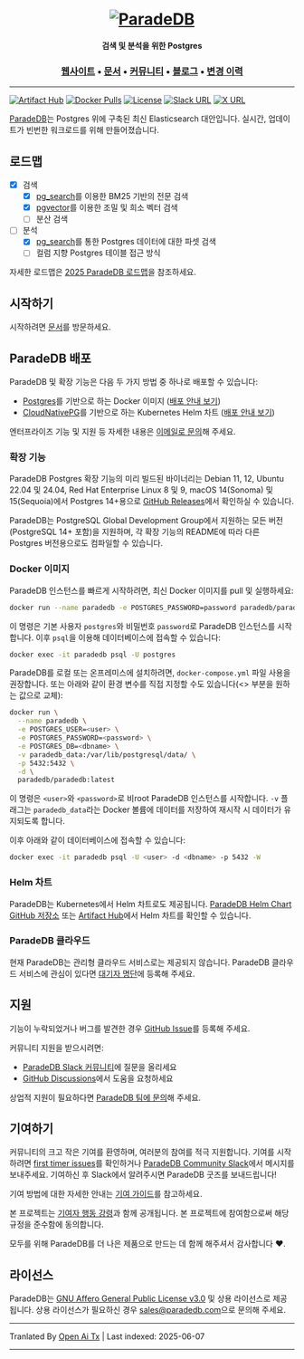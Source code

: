 <h1 align="center">
  <a href="https://paradedb.com"><img src="https://raw.githubusercontent.com/paradedb/paradedb/dev/docs/logo/readme.svg" alt="ParadeDB"></a>
<br>
</h1>

<p align="center">
  <b>검색 및 분석을 위한 Postgres</b> <br />
</p>

<h3 align="center">
  <a href="https://paradedb.com">웹사이트</a> &bull;
  <a href="https://docs.paradedb.com">문서</a> &bull;
  <a href="https://join.slack.com/t/paradedbcommunity/shared_invite/zt-32abtyjg4-yoYoi~RPh9MSW8tDbl0BQw">커뮤니티</a> &bull;
  <a href="https://paradedb.com/blog/">블로그</a> &bull;
  <a href="https://docs.paradedb.com/changelog/">변경 이력</a>
</h3>

---

[![Artifact Hub](https://img.shields.io/endpoint?url=https://artifacthub.io/badge/repository/paradedb)](https://artifacthub.io/packages/search?repo=paradedb)
[![Docker Pulls](https://img.shields.io/docker/pulls/paradedb/paradedb)](https://hub.docker.com/r/paradedb/paradedb)
[![License](https://img.shields.io/github/license/paradedb/paradedb?color=blue)](https://github.com/paradedb/paradedb?tab=AGPL-3.0-1-ov-file#readme)
[![Slack URL](https://img.shields.io/badge/Join%20Slack-purple?logo=slack&link=https%3A%2F%2Fjoin.slack.com%2Ft%2Fparadedbcommunity%2Fshared_invite%2Fzt-32abtyjg4-yoYoi~RPh9MSW8tDbl0BQw)](https://join.slack.com/t/paradedbcommunity/shared_invite/zt-32abtyjg4-yoYoi~RPh9MSW8tDbl0BQw)
[![X URL](https://img.shields.io/twitter/url?url=https%3A%2F%2Ftwitter.com%2Fparadedb&label=Follow%20%40paradedb)](https://x.com/paradedb)

[ParadeDB](https://paradedb.com)는 Postgres 위에 구축된 최신 Elasticsearch 대안입니다. 실시간, 업데이트가 빈번한 워크로드를 위해 만들어졌습니다.

## 로드맵

- [x] 검색
  - [x] [pg_search](https://github.com/paradedb/paradedb/tree/dev/pg_search#overview)를 이용한 BM25 기반의 전문 검색
  - [x] [pgvector](https://github.com/pgvector/pgvector#pgvector)를 이용한 조밀 및 희소 벡터 검색
  - [ ] 분산 검색
- [ ] 분석
  - [x] [pg_search](https://github.com/paradedb/paradedb/tree/dev/pg_search#overview)를 통한 Postgres 데이터에 대한 파셋 검색
  - [ ] 컬럼 지향 Postgres 테이블 접근 방식

자세한 로드맵은 [2025 ParadeDB 로드맵](https://github.com/orgs/paradedb/discussions/2041)을 참조하세요.

## 시작하기

시작하려면 [문서](https://docs.paradedb.com)를 방문하세요.

## ParadeDB 배포

ParadeDB 및 확장 기능은 다음 두 가지 방법 중 하나로 배포할 수 있습니다:

- [Postgres](https://hub.docker.com/_/postgres)를 기반으로 하는 Docker 이미지 ([배포 안내 보기](https://docs.paradedb.com/deploy/aws))
- [CloudNativePG](https://artifacthub.io/packages/helm/cloudnative-pg/cloudnative-pg)를 기반으로 하는 Kubernetes Helm 차트 ([배포 안내 보기](https://docs.paradedb.com/deploy/helm))

엔터프라이즈 기능 및 지원 등 자세한 내용은 [이메일로 문의](mailto:sales@paradedb.com)해 주세요.

### 확장 기능

ParadeDB Postgres 확장 기능의 미리 빌드된 바이너리는 Debian 11, 12, Ubuntu 22.04 및 24.04, Red Hat Enterprise Linux 8 및 9, macOS 14(Sonoma) 및 15(Sequoia)에서 Postgres 14+용으로 [GitHub Releases](https://github.com/paradedb/paradedb/releases/latest)에서 확인하실 수 있습니다.

ParadeDB는 PostgreSQL Global Development Group에서 지원하는 모든 버전(PostgreSQL 14+ 포함)을 지원하며, 각 확장 기능의 README에 따라 다른 Postgres 버전용으로도 컴파일할 수 있습니다.

### Docker 이미지

ParadeDB 인스턴스를 빠르게 시작하려면, 최신 Docker 이미지를 pull 및 실행하세요:

```bash
docker run --name paradedb -e POSTGRES_PASSWORD=password paradedb/paradedb
```

이 명령은 기본 사용자 `postgres`와 비밀번호 `password`로 ParadeDB 인스턴스를 시작합니다. 이후 `psql`을 이용해 데이터베이스에 접속할 수 있습니다:

```bash
docker exec -it paradedb psql -U postgres
```

ParadeDB를 로컬 또는 온프레미스에 설치하려면, `docker-compose.yml` 파일 사용을 권장합니다. 또는 아래와 같이 환경 변수를 직접 지정할 수도 있습니다(<> 부분을 원하는 값으로 교체):

```bash
docker run \
  --name paradedb \
  -e POSTGRES_USER=<user> \
  -e POSTGRES_PASSWORD=<password> \
  -e POSTGRES_DB=<dbname> \
  -v paradedb_data:/var/lib/postgresql/data/ \
  -p 5432:5432 \
  -d \
  paradedb/paradedb:latest
```

이 명령은 `<user>`와 `<password>`로 비root ParadeDB 인스턴스를 시작합니다. `-v` 플래그는 `paradedb_data`라는 Docker 볼륨에 데이터를 저장하여 재시작 시 데이터가 유지되도록 합니다.

이후 아래와 같이 데이터베이스에 접속할 수 있습니다:

```bash
docker exec -it paradedb psql -U <user> -d <dbname> -p 5432 -W
```

### Helm 차트

ParadeDB는 Kubernetes에서 Helm 차트로도 제공됩니다. [ParadeDB Helm Chart GitHub 저장소](https://github.com/paradedb/charts) 또는 [Artifact Hub](https://artifacthub.io/packages/helm/paradedb/paradedb)에서 Helm 차트를 확인할 수 있습니다.

### ParadeDB 클라우드

현재 ParadeDB는 관리형 클라우드 서비스로는 제공되지 않습니다. ParadeDB 클라우드 서비스에 관심이 있다면 [대기자 명단](https://form.typeform.com/to/jHkLmIzx)에 등록해 주세요.

## 지원

기능이 누락되었거나 버그를 발견한 경우 [GitHub Issue](https://github.com/paradedb/paradedb/issues/new/choose)를 등록해 주세요.

커뮤니티 지원을 받으시려면:

- [ParadeDB Slack 커뮤니티](https://join.slack.com/t/paradedbcommunity/shared_invite/zt-32abtyjg4-yoYoi~RPh9MSW8tDbl0BQw)에 질문을 올리세요
- [GitHub Discussions](https://github.com/paradedb/paradedb/discussions)에서 도움을 요청하세요

상업적 지원이 필요하다면 [ParadeDB 팀에 문의](mailto:sales@paradedb.com)해 주세요.

## 기여하기

커뮤니티의 크고 작은 기여를 환영하며, 여러분의 참여를 적극 지원합니다. 기여를 시작하려면 [first timer issues](https://github.com/paradedb/paradedb/labels/good%20first%20issue)를 확인하거나 [ParadeDB Community Slack](https://join.slack.com/t/paradedbcommunity/shared_invite/zt-32abtyjg4-yoYoi~RPh9MSW8tDbl0BQw)에서 메시지를 보내주세요. 기여하신 후 Slack에서 알려주시면 ParadeDB 굿즈를 보내드립니다!

기여 방법에 대한 자세한 안내는
[기여 가이드](https://raw.githubusercontent.com/paradedb/paradedb/dev/CONTRIBUTING.md)를 참고하세요.

본 프로젝트는 [기여자 행동 강령](https://raw.githubusercontent.com/paradedb/paradedb/dev/CODE_OF_CONDUCT.md)과 함께 공개됩니다.
본 프로젝트에 참여함으로써 해당 규정을 준수함에 동의합니다.

모두를 위해 ParadeDB를 더 나은 제품으로 만드는 데 함께 해주셔서 감사합니다 :heart:.

## 라이선스

ParadeDB는 [GNU Affero General Public License v3.0](https://raw.githubusercontent.com/paradedb/paradedb/dev/LICENSE) 및 상용 라이선스로 제공됩니다. 상용 라이선스가 필요하신 경우 [sales@paradedb.com](mailto:sales@paradedb.com)으로 문의해 주세요.

---

Tranlated By [Open Ai Tx](https://github.com/OpenAiTx/OpenAiTx) | Last indexed: 2025-06-07

---